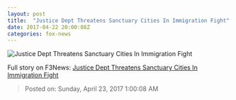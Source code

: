 ```yaml
---
layout: post
title:  "Justice Dept Threatens Sanctuary Cities In Immigration Fight"
date: 2017-04-22 20:00:08Z
categories: fox-news
---
```


![Justice Dept Threatens Sanctuary Cities In Immigration Fight](http://nation.foxnews.com/sites/nation.foxnews.com/files/styles/story_624_300/public/sanctuarycity-ap_1.jpg)




Full story on F3News: [Justice Dept Threatens Sanctuary Cities In Immigration Fight](http://www.f3nws.com/n/sUJfjH)

> Posted on: Sunday, April 23, 2017 1:00:08 AM
